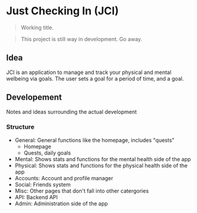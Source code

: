 # Just Checking In (JCI)
> Working title.

> This project is still way in development. Go away.

## Idea
JCI is an application to manage and track your physical and mental welbeing via goals.
The user sets a goal for a period of time, and a goal.

## Developement
Notes and ideas surrounding the actual development

### Structure
- General: General functions like the homepage, includes "quests"
    - Homepage
    - Quests, daily goals
- Mental: Shows stats and functions for the mental health side of the app
- Physical: Shows stats and functions for the physical health side of the app
- Accounts: Account and profile manager
- Social: Friends system
- Misc: Other pages that don't fall into other catergories
- API: Backend API
- Admin: Administration side of the app

